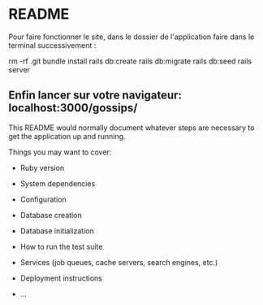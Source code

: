 # README



Pour faire fonctionner le site, dans le dossier de l'application faire dans le terminal successivement :

rm -rf .git 
bundle install 
rails db:create 
rails db:migrate 
rails db:seed 
rails server 

Enfin lancer sur votre navigateur: localhost:3000/gossips/
--------------------------------------------------------------------------------------------------------------
This README would normally document whatever steps are necessary to get the
application up and running.

Things you may want to cover:

* Ruby version

* System dependencies

* Configuration

* Database creation

* Database initialization

* How to run the test suite

* Services (job queues, cache servers, search engines, etc.)

* Deployment instructions

* ...
